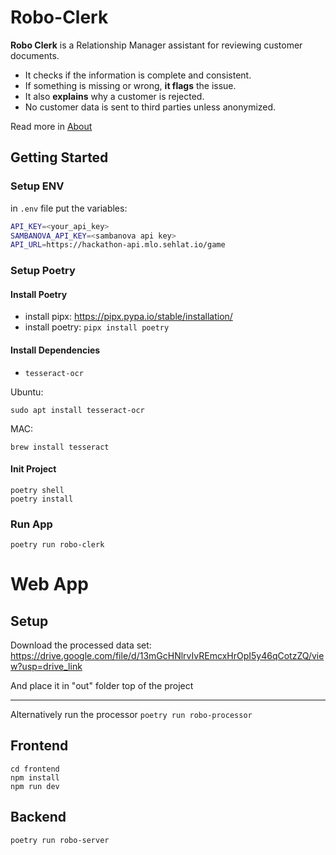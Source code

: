 # Robo-Clerk

**Robo Clerk** is a Relationship Manager assistant for reviewing customer documents.

* It checks if the information is complete and consistent.
* If something is missing or wrong, **it flags** the issue.
* It also **explains** why a customer is rejected.
* No customer data is sent to third parties unless anonymized.

Read more in [About](docs/About.md)

## Getting Started

### Setup ENV

in `.env` file put the variables:

```sh
API_KEY=<your_api_key>
SAMBANOVA_API_KEY=<sambanova api key>
API_URL=https://hackathon-api.mlo.sehlat.io/game
```

### Setup Poetry

#### Install Poetry
* install pipx: https://pipx.pypa.io/stable/installation/
* install poetry: `pipx install poetry`

#### Install Dependencies

* `tesseract-ocr`

Ubuntu:
```
sudo apt install tesseract-ocr
```

MAC:
```
brew install tesseract
```

#### Init Project
```
poetry shell
poetry install
```

### Run App

```
poetry run robo-clerk
```


# Web App

## Setup

Download the processed data set: https://drive.google.com/file/d/13mGcHNlrvIvREmcxHrOpI5y46qCotzZQ/view?usp=drive_link

And place it in "out" folder top of the project

---
Alternatively run the processor `poetry run robo-processor`

## Frontend

```
cd frontend
npm install
npm run dev
```

## Backend

```
poetry run robo-server
```




